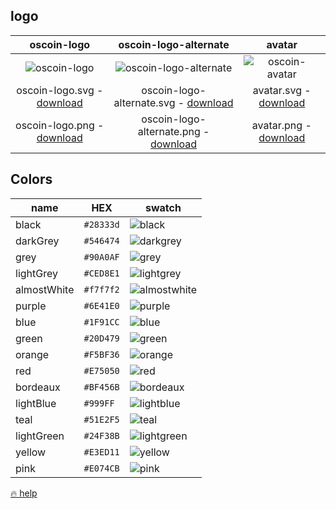
## logo

| oscoin-logo                                                                                                         | oscoin-logo-alternate                                                                                                         | avatar                                                                                                                 |
| :-----------------------------------------------------------------------------------------------------------------: | :---------------------------------------------------------------------------------------------------------------------------: | :--------------------------------------------------------------------------------------------------------------------: |
| ![oscoin-logo](https://user-images.githubusercontent.com/2326909/44345621-205ed100-a494-11e8-9ac7-af8068c61db9.png) | ![oscoin-logo-alternate](https://user-images.githubusercontent.com/2326909/44345620-205ed100-a494-11e8-968b-627752500ac7.png) | ![oscoin-avatar](https://user-images.githubusercontent.com/2326909/44462934-5c21a400-a616-11e8-95dd-cba2d01da8ab.png)  |
| oscoin-logo.svg - [download](https://drive.google.com/open?id=1WNS5v7wWVli0KmEl4KXRwo9qJjZf1cB-)                    | oscoin-logo-alternate.svg - [download](https://drive.google.com/open?id=15BTNO0PjYPacWTqZzssatm66Ggs0a24p)                    | avatar.svg - [download](https://drive.google.com/open?id=1bXmqN36orPXJOMOjnI5UUyCmDtumCio5)                            |
| oscoin-logo.png - [download](https://drive.google.com/open?id=198yxeuwnQisYI-JqZBCtowiEh8a-kt2s)                    | oscoin-logo-alternate.png - [download](https://drive.google.com/open?id=1mYJP7J6yp_BdioIBhDneJPnCtMLBtP0h)                    | avatar.png - [download](https://drive.google.com/open?id=1N16vbRp9GXlxzh5-YKSqqeQqDziciQkV)                            |


## Colors

| name        | HEX       | swatch                                                                                                              |
| ----------- | --------- | ------------------------------------------------------------------------------------------------------------------- |
| black       | `#28333d` | ![black](https://user-images.githubusercontent.com/2326909/48194741-299e6200-e34e-11e8-9bea-42e65c86f135.png)       |
| darkGrey    | `#546474` | ![darkgrey](https://user-images.githubusercontent.com/2326909/48194744-2a36f880-e34e-11e8-847a-94b6c23ae0ef.png)    | 
| grey        | `#90A0AF` | ![grey](https://user-images.githubusercontent.com/2326909/48194747-2a36f880-e34e-11e8-9f0b-c33412941797.png)        | 
| lightGrey   | `#CED8E1` | ![lightgrey](https://user-images.githubusercontent.com/2326909/48194753-2acf8f00-e34e-11e8-9b47-b33802909fb6.png)   | 
| almostWhite | `#f7f7f2` | ![almostwhite](https://user-images.githubusercontent.com/2326909/48194740-299e6200-e34e-11e8-9205-8516868d1bbf.png) | 
| purple      | `#6E41E0` | ![purple](https://user-images.githubusercontent.com/2326909/48194757-2b682580-e34e-11e8-8cf4-8541eb5f6986.png)      |
| blue        | `#1F91CC` | ![blue](https://user-images.githubusercontent.com/2326909/48194742-299e6200-e34e-11e8-80ed-86d84ce76f37.png)        |
| green       | `#20D479` | ![green](https://user-images.githubusercontent.com/2326909/48194746-2a36f880-e34e-11e8-9b27-aea060d69a10.png)       |
| orange      | `#F5BF36` | ![orange](https://user-images.githubusercontent.com/2326909/48194754-2acf8f00-e34e-11e8-81fd-26185dd7aede.png)      |
| red         | `#E75050` | ![red](https://user-images.githubusercontent.com/2326909/48194758-2b682580-e34e-11e8-96b0-733632078f4b.png)         |
| bordeaux    | `#BF456B` | ![bordeaux](https://user-images.githubusercontent.com/2326909/48194743-299e6200-e34e-11e8-976e-853acbdef259.png)    |
| lightBlue   | `#999FF`  | ![lightblue](https://user-images.githubusercontent.com/2326909/48194749-2a36f880-e34e-11e8-9d40-e1dd0c04ca33.png)   | 
| teal        | `#51E2F5` | ![teal](https://user-images.githubusercontent.com/2326909/48194759-2b682580-e34e-11e8-9185-0db9235a638f.png)        |
| lightGreen  | `#24F38B` | ![lightgreen](https://user-images.githubusercontent.com/2326909/48194752-2acf8f00-e34e-11e8-89f8-bd0fd0a237ea.png)  |
| yellow      | `#E3ED11` | ![yellow](https://user-images.githubusercontent.com/2326909/48194762-2c00bc00-e34e-11e8-9c8c-01fb03de9b14.png)      |
| pink        | `#E074CB` | ![pink](https://user-images.githubusercontent.com/2326909/48194756-2b682580-e34e-11e8-916c-c5a49978b765.png)        |


[🔥 help ](mailto:julien@monadic.xyz)

  
